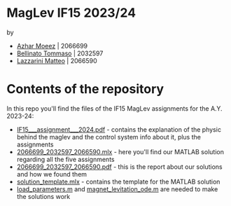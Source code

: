 # MagLev IF15 2023/24
by 
- [Azhar Moeez](https://stem.elearning.unipd.it/user/profile.php?id=7061) | 2066699
- [Bellinato Tommaso](https://stem.elearning.unipd.it/user/profile.php?id=3804) | 2032597
- [Lazzarini Matteo](https://stem.elearning.unipd.it/user/profile.php?id=17937) | 2066590

# Contents of the repository
In this repo you'll find the files of the IF15 MagLev assignments for the A.Y. 2023-24:
* [IF15___assignment___2024.pdf](/IF15___assignment___2024.pdf) - contains the explanation of the physic behind the maglev and the control system info about it, plus the assignments
* [2066699_2032597_2066590.mlx](/2066699_2032597_2066590.mlx) - here you'll find our MATLAB solution regarding all the five assignments
* [2066699_2032597_2066590.pdf](/2066699_2032597_2066590.pdf) - this is the report about our solutions and how we found them
* [solution_template.mlx](/solution_template.mlx) - contains the template for the MATLAB solution
* [load_parameters.m](/load_parameters.m) and [magnet_levitation_ode.m](/magnet_levitation_ode.m) are needed to make the solutions work
